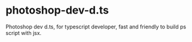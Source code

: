 # photoshop-dev-d.ts
Photoshop dev d.ts, for typescript developer, fast and friendly to build ps script with jsx.
